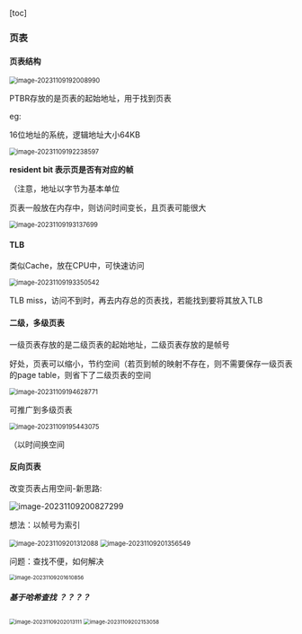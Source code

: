 [toc]

### 页表

#### 页表结构

<img src="./image_4.2%20%E9%9D%9E%E8%BF%9E%E7%BB%AD%E5%86%85%E5%AD%98%E5%88%86%E9%85%8D-%E9%A1%B5%E8%A1%A8/image-20231109192008990.png" alt="image-20231109192008990" style="zoom:80%;" />

PTBR存放的是页表的起始地址，用于找到页表

eg:

16位地址的系统，逻辑地址大小64KB

<img src="./image_4.2%20%E9%9D%9E%E8%BF%9E%E7%BB%AD%E5%86%85%E5%AD%98%E5%88%86%E9%85%8D-%E9%A1%B5%E8%A1%A8/image-20231109192238597.png" alt="image-20231109192238597" style="zoom:80%;" />

**resident bit 表示页是否有对应的帧**

（注意，地址以字节为基本单位

页表一般放在内存中，则访问时间变长，且页表可能很大

<img src="./image_4.2%20%E9%9D%9E%E8%BF%9E%E7%BB%AD%E5%86%85%E5%AD%98%E5%88%86%E9%85%8D-%E9%A1%B5%E8%A1%A8/image-20231109193137699.png" alt="image-20231109193137699" style="zoom:80%;" />

#### TLB

类似Cache，放在CPU中，可快速访问

<img src="./image_4.2%20%E9%9D%9E%E8%BF%9E%E7%BB%AD%E5%86%85%E5%AD%98%E5%88%86%E9%85%8D-%E9%A1%B5%E8%A1%A8/image-20231109193350542.png" alt="image-20231109193350542" style="zoom:80%;" />

TLB miss，访问不到时，再去内存总的页表找，若能找到要将其放入TLB

#### 二级，多级页表

一级页表存放的是二级页表的起始地址，二级页表存放的是帧号

好处，页表可以缩小，节约空间（若页到帧的映射不存在，则不需要保存一级页表的page table，则省下了二级页表的空间

<img src="./image_4.2%20%E9%9D%9E%E8%BF%9E%E7%BB%AD%E5%86%85%E5%AD%98%E5%88%86%E9%85%8D-%E9%A1%B5%E8%A1%A8/image-20231109194628771.png" alt="image-20231109194628771" style="zoom:80%;" />

可推广到多级页表

<img src="./image_4.2%20%E9%9D%9E%E8%BF%9E%E7%BB%AD%E5%86%85%E5%AD%98%E5%88%86%E9%85%8D-%E9%A1%B5%E8%A1%A8/image-20231109195443075.png" alt="image-20231109195443075" style="zoom:80%;" />

（以时间换空间

#### 反向页表

改变页表占用空间-新思路:

![image-20231109200827299](./image_4.2%20%E9%9D%9E%E8%BF%9E%E7%BB%AD%E5%86%85%E5%AD%98%E5%88%86%E9%85%8D-%E9%A1%B5%E8%A1%A8/image-20231109200827299.png)

想法：以帧号为索引

<img src="./image_4.2%20%E9%9D%9E%E8%BF%9E%E7%BB%AD%E5%86%85%E5%AD%98%E5%88%86%E9%85%8D-%E9%A1%B5%E8%A1%A8/image-20231109201312088.png" alt="image-20231109201312088" style="zoom: 80%;" />

<img src="./image_4.2%20%E9%9D%9E%E8%BF%9E%E7%BB%AD%E5%86%85%E5%AD%98%E5%88%86%E9%85%8D-%E9%A1%B5%E8%A1%A8/image-20231109201356549.png" alt="image-20231109201356549" style="zoom:80%;" />

问题：查找不便，如何解决

<img src="./image_4.2%20%E9%9D%9E%E8%BF%9E%E7%BB%AD%E5%86%85%E5%AD%98%E5%88%86%E9%85%8D-%E9%A1%B5%E8%A1%A8/image-20231109201610856.png" alt="image-20231109201610856" style="zoom:67%;" />

##### 基于哈希查找    ？？？？

<img src="./image_4.2%20%E9%9D%9E%E8%BF%9E%E7%BB%AD%E5%86%85%E5%AD%98%E5%88%86%E9%85%8D-%E9%A1%B5%E8%A1%A8/image-20231109202013111.png" alt="image-20231109202013111" style="zoom:67%;" />

<img src="./image_4.2%20%E9%9D%9E%E8%BF%9E%E7%BB%AD%E5%86%85%E5%AD%98%E5%88%86%E9%85%8D-%E9%A1%B5%E8%A1%A8/image-20231109202153058.png" alt="image-20231109202153058" style="zoom:67%;" />